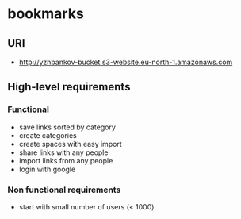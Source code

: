 # bookmarks
## URI
* http://yzhbankov-bucket.s3-website.eu-north-1.amazonaws.com

## High-level requirements
### Functional
* save links sorted by category
* create categories
* create spaces with easy import
* share links with any people
* import links from any people
* login with google

### Non functional requirements
* start with small number of users (< 1000)
